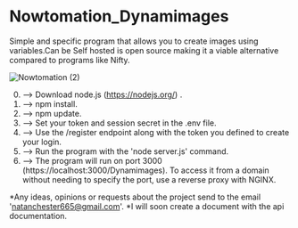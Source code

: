 # Nowtomation_Dynamimages
 Simple and specific program that allows you to create images using variables.Can be Self hosted is open source making it a viable alternative compared to programs like Nifty.
 
![Nowtomation (2)](https://github.com/user-attachments/assets/d5b5cc24-5b27-40cb-ab05-7d0b8b008db2)

0. --> Download node.js (https://nodejs.org/) .
1. --> npm install.
2. --> npm update.
3. --> Set your token and session secret in the .env file.
4. --> Use the /register endpoint along with the token you defined to create your login.
5. --> Run the program with the 'node server.js' command.
6. --> The program will run on port 3000 (https://localhost:3000/Dynamimages). To access it from a domain without needing to specify the port, use a reverse proxy with NGINX.

*Any ideas, opinions or requests about the project send to the email 'natanchester665@gmail.com'.
*I will soon create a document with the api documentation.
